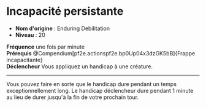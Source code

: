 # Incapacité persistante

 * **Nom d'origine** : Enduring Debilitation
 * **Niveau** : 20


<p><span id="ctl00_MainContent_DetailedOutput"><strong>Fréquence</strong> une fois par minute<br><strong>Prérequis</strong> @Compendium[pf2e.actionspf2e.bp0Up04x3dzGK5bB]{Frappe incapacitante}<br><strong>Déclencheur</strong> Vous appliquez un handicap à une créature.<br></span></p>
<hr>
<p>Vous pouvez faire en sorte que le handicap dure pendant un temps exceptionnellement long. Le handicap déclencheur dure pendant 1 minute au lieu de durer jusqu'à la fin de votre prochain tour.&nbsp;</p>